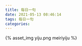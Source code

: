 ```yaml
---
title: 每日一句
date: 2021-05-13 08:46:14
tags: 每日一句
categories:
---
```

{% asset_img yiju.png meiriyiju %}
